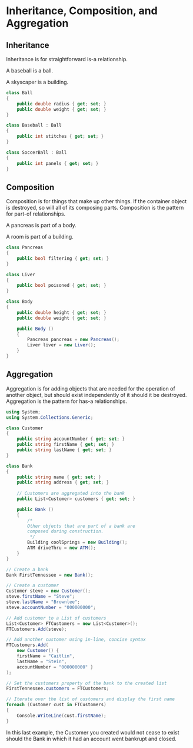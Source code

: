 # Inheritance, Composition, and Aggregation

## Inheritance

Inheritance is for straightforward is-a relationship.

A baseball is a ball.

A skyscaper is a building.

```cs
class Ball
{
    public double radius { get; set; }
    public double weight { get; set; }
}

class Baseball : Ball
{
    public int stitches { get; set; }
}

class SoccerBall : Ball
{
    public int panels { get; set; }
}
```

## Composition

Composition is for things that make up other things. If the container object is destroyed, so will all of its composing parts. Composition is the pattern for part-of relationships.

A pancreas is part of a body.

A room is part of a building.

```cs
class Pancreas
{
    public bool filtering { get; set; }
}

class Liver
{
    public bool poisoned { get; set; }
}

class Body
{
    public double height { get; set; }
    public double weight { get; set; }

    public Body ()
    {
        Pancreas pancreas = new Pancreas();
        Liver liver = new Liver();
    }
}
```

## Aggregation

Aggregation is for adding objects that are needed for the operation of another object, but should exist independently of it should it be destroyed. Aggregation is the pattern for has-a relationships.

```cs
using System;
using System.Collections.Generic;

class Customer
{
    public string accountNumber { get; set; }
    public string firstName { get; set; }
    public string lastName { get; set; }
}

class Bank
{
    public string name { get; set; }
    public string address { get; set; }
 
    // Customers are aggregated into the bank
    public List<Customer> customers { get; set; }

    public Bank ()
    {
        /*
        Other objects that are part of a bank are 
        composed during construction.
         */
        Building coolSprings = new Building();
        ATM driveThru = new ATM();
    }
}

// Create a bank
Bank FirstTennessee = new Bank();

// Create a customer
Customer steve = new Customer();
steve.firstName = "Steve";
steve.lastName = "Brownlee";
steve.accountNumber = "000000000";

// Add customer to a List of customers
List<Customer> FTCustomers = new List<Customer>();
FTCustomers.Add(steve);

// Add another customer using in-line, concise syntax
FTCustomers.Add(
    new Customer() { 
    firstName = "Caitlin",
    lastName = "Stein",
    accountNumber = "000000000" }
);

// Set the customers property of the bank to the created list
FirstTennessee.customers = FTCustomers;

// Iterate over the list of customers and display the first name
foreach (Customer cust in FTCustomers)
{
    Console.WriteLine(cust.firstName);
}
```

In this last example, the Customer you created would not cease to exist should the Bank in which it had an account went bankrupt and closed.
